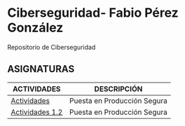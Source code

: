 # Ciberseguridad- Fabio Pérez González

Repositorio de Ciberseguridad

## ASIGNATURAS
|ACTIVIDADES|DESCRIPCIÓN|
|-----------|-----------|
|[Actividades](PPS/EJERCICIOS.md) | Puesta en Producción Segura  |
|[Actividades 1.2](PPS/EJERCICIOS.md) | Puesta en Producción Segura  |
